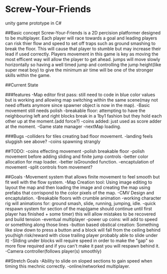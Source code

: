 # Screw-Your-Friends
unity game prototype in C#

##Basic concept
Screw-Your-Friends is a 2D percision platformer designed to be multiplayer. Each player will race towards a goal and leading players can risk thier flow and speed to set off traps
such as ground smashing to break the floor. This will cause that player to stumble but may increase their lead if used correctly.
Players movement in this game is key as moving the most efficent way will allow the player to get ahead. jumps will move slowly horizontally so having a well timed jump and controlling
the jump height(like super meat boy) to give the minimum air time will be one of the stronger skills within the game.

##Current State

###features
-Map editor first pass: still need to code in blue color values but is working and allowing map switching within the same scene(may not need offsets anymore since
spawner object is now in the map).
-Basic movement still needs polish
-breakable floor: attempting to have the neighbouring left and right blocks break in a 1by1 fashion but they hold each other up at the moment.(add force?)
-coins added: just used as score adder at the moment.
-Game state manager
-nextMap loading.

###Bugs
-colliders for tiles creating bad floor movement.
-landing feels sluggish see above?
-coins spawning strangly


##TODO:
-coins effecting movement
-polish breakable floor
-polish movement before adding sliding and finite jump controls
-better color allocation for map loader.
-better isGrounded function.
-encaptulation of movement
-split controls from movement?

##Goals
-Movement system that allows finite movement to feel smooth but fit well with the flow system.
-Map Creation tool: Using image editing to layout the map and then loading the image and creating the map using prefabs that corrispond to the color pixels of the map.
-CMV Design and encaptulation.
-Breakable floors with crumble animation
-working character rig will animations for: ground smash, slide, running, jumping, idle.
-quick respawn system for section of the map(game should continue until first player has finished + some timer) this will allow mistakes to be recovered and build tension
-eventual multiplayer
-power up coins: will add to speed or something along those lines
-button based obstical creation: Something like slow down to press a button and a block will fall from the ceiling behind you(high risk/reward with close trailing player
 probably able to slide under it) 
-Sliding under blocks will require speed in order to make the "gap" so more flow required and if you can't make it past you will respawn behind it.
-Camera controller(follows player(s) smoothly)

##Stretch Goals
-Ability to slide on sloped sections to gain speed when timing this mechnic correctly.
-online/networked multiplayer.
